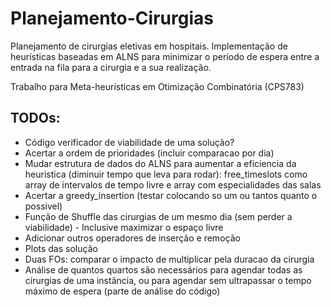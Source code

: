 # Planejamento-Cirurgias
Planejamento de cirurgias eletivas em hospitais. Implementação de heurísticas 
baseadas em ALNS para minimizar o período de espera entre a entrada na fila para 
a cirurgia e a sua realização.

Trabalho para Meta-heurísticas em Otimização Combinatória (CPS783)



## TODOs:
- Código verificador de viabilidade de uma solução?
- Acertar a ordem de prioridades (incluir comparacao por dia)
- Mudar estrutura de dados do ALNS para aumentar a eficiencia da heuristica 
(diminuir tempo que leva para rodar): free_timeslots como array de intervalos 
de tempo livre e array com especialidades das salas
- Acertar a greedy_insertion (testar colocando so um ou tantos quanto o possivel)
- Função de Shuffle das cirurgias de um mesmo dia (sem perder a viabilidade) - 
Inclusive maximizar o espaço livre
- Adicionar outros operadores de inserção e remoção
- Plots das solução
- Duas FOs: comparar o impacto de multiplicar pela duracao da cirurgia
- Análise de quantos quartos são necessários para agendar todas as cirurgias de 
uma instância, ou para agendar sem ultrapassar o tempo máximo de espera 
(parte de análise do código)